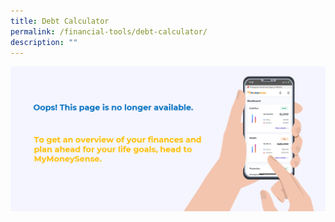 ```yaml
---
title: Debt Calculator
permalink: /financial-tools/debt-calculator/
description: ""
---
```

[![Oops! This page is no longer available.](/images/Homepage/mymoneysense%20redirect.png)](https://www.mymoneysense.gov.sg/)